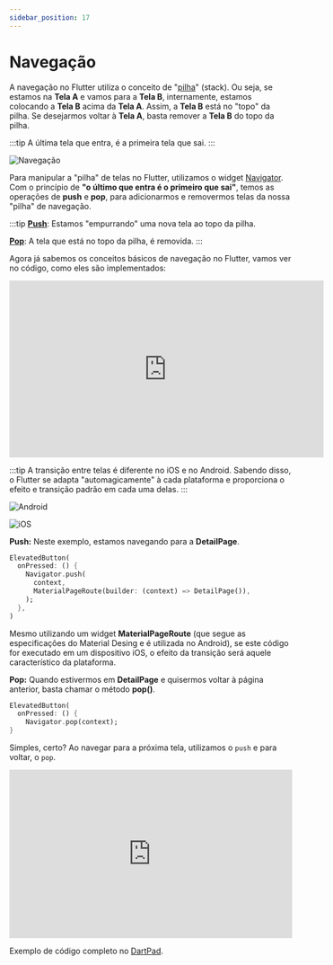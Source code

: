 ```yaml
---
sidebar_position: 17
---
```


# Navegação

A navegação no Flutter utiliza o conceito de "[pilha](https://pt.wikipedia.org/wiki/Pilha\_\(inform%C3%A1tica\))" (stack). Ou seja, se estamos na **Tela A** e vamos para a **Tela B**, internamente, estamos colocando a **Tela B** acima da **Tela A**. Assim, a **Tela B** está no "topo" da pilha. Se desejarmos voltar à **Tela A**, basta remover a **Tela B** do topo da pilha.

:::tip
A última tela que entra, é a primeira tela que sai.
:::

![Navegação](/img/navegacao.svg)

Para manipular a "pilha" de telas no Flutter, utilizamos o widget [Navigator](https://api.flutter.dev/flutter/widgets/Navigator-class.html). Com o princípio de  **"o último que entra é o primeiro que sai"**, temos as operações de **push** e **pop**, para adicionarmos e removermos telas da nossa "pilha" de navegação.

:::tip
[**Push**](https://api.flutter.dev/flutter/widgets/Navigator/push.html): Estamos "empurrando" uma nova tela ao topo da pilha.

[**Pop**](https://api.flutter.dev/flutter/widgets/Navigator/pop.html): A tela que está no topo da pilha, é removida.
:::

Agora já sabemos os conceitos básicos de navegação no Flutter, vamos ver no código, como eles são implementados:

<div class="video-container">
<iframe width="560" height="315" src="https://www.youtube.com/embed/IFS7DWnE3-s" title="YouTube video player" frameborder="0" allow="accelerometer; autoplay; clipboard-write; encrypted-media; gyroscope; picture-in-picture" allowfullscreen></iframe>
</div>

:::tip
A transição entre telas é diferente no iOS e no Android. Sabendo disso, o Flutter se adapta "automagicamente" à cada plataforma e proporciona o efeito e transição padrão em cada uma delas.
:::

![Android](/img/navigation-android.gif)

![iOS](/img/navigation-ios.gif)



**Push:** Neste exemplo, estamos navegando para a **DetailPage**.

```dart
ElevatedButton(
  onPressed: () {
    Navigator.push(
      context,
      MaterialPageRoute(builder: (context) => DetailPage()),
    );
  },
)
```

Mesmo utilizando um widget **MaterialPageRoute** (que segue as especificações do Material Desing e é utilizada no Android), se este código for executado em um dispositivo iOS, o efeito da transição será aquele característico da plataforma.

**Pop:** Quando estivermos em **DetailPage** e quisermos voltar à página anterior, basta chamar o método **pop()**.

```dart
ElevatedButton(
  onPressed: () {
    Navigator.pop(context);
}
```

Simples, certo? Ao navegar para a próxima tela, utilizamos o `push` e para voltar, o `pop`.

<iframe height="300" width="100%;" scrolling="no" title="Navegacao" src="https://codepen.io/rubensdemelo/embed/wvPdZmo?default-tab=html%2Cresult" frameborder="no" loading="lazy" allowtransparency="true" allowfullscreen="true">
  See the Pen <a href="https://codepen.io/rubensdemelo/pen/wvPdZmo">
  Navegacao</a> by rubensdemelo (<a href="https://codepen.io/rubensdemelo">@rubensdemelo</a>)
  on <a href="https://codepen.io">CodePen</a>.
</iframe>

Exemplo de código completo no [DartPad](https://dartpad.dev/?id=ce72becd4fbd8a40dbeb819c31321c3e).